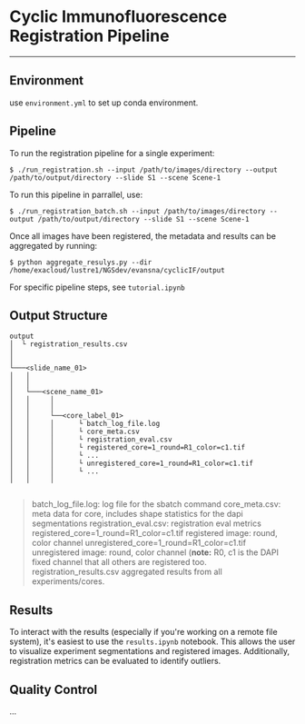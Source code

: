 # Cyclic Immunofluorescence Registration Pipeline




--- 

## Environment 

use `environment.yml` to set up conda environment. 

## Pipeline 

To run the registration pipeline for a single experiment: 

```$ ./run_registration.sh --input /path/to/images/directory --output /path/to/output/directory --slide S1 --scene Scene-1```

To run this pipeline in parrallel, use: 

```$ ./run_registration_batch.sh --input /path/to/images/directory --output /path/to/output/directory --slide S1 --scene Scene-1```
 
Once all images have been registered, the metadata and results can be aggregated by running: 

```$ python aggregate_resulys.py --dir /home/exacloud/lustre1/NGSdev/evansna/cyclicIF/output```
 

For specific pipeline steps, see `tutorial.ipynb` 

## Output Structure

```
output
│  └ registration_results.csv 
│       
│
└───<slide_name_01>
│   │
│   │       
│   └───<scene_name_01>
│   │     │
│   │     │
│   │     └──<core_label_01>
│   │     │      └ batch_log_file.log
│   │     │      └ core_meta.csv
│   │     │      └ registration_eval.csv
│   │     │      └ registered_core=1_round=R1_color=c1.tif
│   │     │      └ ...
│   │     │      └ unregistered_core=1_round=R1_color=c1.tif
│   │     │      └ ...
│   │     │
       
```

> batch_log_file.log:                         log file for the sbatch command 
> core_meta.csv:                              meta data for core, includes shape statistics for the dapi segmentations 
> registration_eval.csv:                      registration eval metrics
> registered_core=1_round=R1_color=c1.tif     registered image: round, color channel
> unregistered_core=1_round=R1_color=c1.tif   unregistered image: round, color channel (**note:** R0, c1 is the DAPI fixed channel that all others are registered too. 
> registration_results.csv                    aggregated results from all experiments/cores. 

## Results 

To interact with the results (especially if you're working on a remote file system), it's easiest to use the `results.ipynb` notebook. This allows the user to visualize experiment segmentations and registered images. Additionally, registration metrics can be evaluated to identify outliers. 

## Quality Control 

...
 
